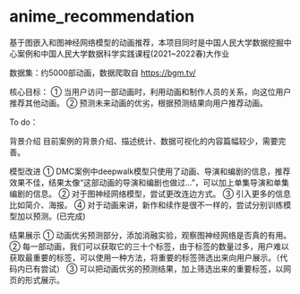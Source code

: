 # anime_recommendation
基于图嵌入和图神经网络模型的动画推荐，本项目同时是中国人民大学数据挖掘中心案例和中国人民大学数据科学实践课程(2021~2022春)大作业

数据集：约5000部动画，数据爬取自 https://bgm.tv/

核心目标：
① 当用户访问一部动画时，利用动画和制作人员的关系，向这位用户推荐其他动画。
② 预测未来动画的优劣，根据预测结果向用户推荐动画。

To do：

背景介绍
目前案例的背景介绍、描述统计、数据可视化的内容篇幅较少，需要完善。

模型改进
① DMC案例中deepwalk模型只使用了动画、导演和编剧的信息，推荐效果不佳，结果太像“这部动画的导演和编剧也做过…”，可以加上单集导演和单集编剧的信息。
② 对于图神经网络模型，尝试更改连边方式。
③ 引入更多的信息比如简介、海报。
④ 对于动画来讲，新作和续作是很不一样的，尝试分别训练模型加以预测。(已完成)

结果展示
① 动画优劣预测部分，添加消融实验，观察图神经网络是否真的有用。
② 每一部动画，我们可以获取它的三十个标签，由于标签的数量过多，用户难以获取最重要的标签，可以使用一种方法，将重要的标签筛选出来向用户展示。（代码内已有尝试）
③ 可以把动画优劣的预测结果，加上筛选出来的重要标签，以网页的形式展示。
